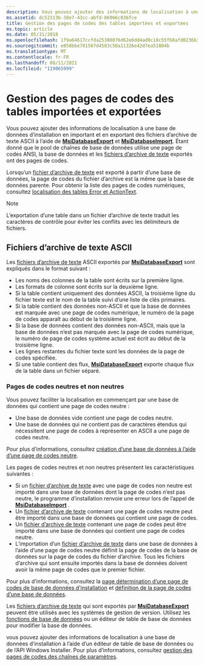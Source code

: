 ```yaml
---
description: Vous pouvez ajouter des informations de localisation à une base de données d’installation en important et en exportant des fichiers d’archive de texte ASCII à l’aide de MsiDatabaseExport et MsiDatabaseImport.
ms.assetid: dc52313b-38e7-43cc-abfd-86966c836fce
title: Gestion des pages de codes des tables importées et exportées
ms.topic: article
ms.date: 05/31/2018
ms.openlocfilehash: 1f9a64617ccfda25380076d62e6dd4ad8c18c55f68afd0236b3258638c899f29
ms.sourcegitcommit: e858bbe701567d4583c50a11326e42d7ea51804b
ms.translationtype: MT
ms.contentlocale: fr-FR
ms.lasthandoff: 08/11/2021
ms.locfileid: "119065999"
---
```

# <a name="code-page-handling-of-imported-and-exported-tables"></a>Gestion des pages de codes des tables importées et exportées

Vous pouvez ajouter des informations de localisation à une base de données d’installation en important et en exportant des fichiers d’archive de texte ASCII à l’aide de [**MsiDatabaseExport**](/windows/desktop/api/Msiquery/nf-msiquery-msidatabaseexporta) et [**MsiDatabaseImport**](/windows/desktop/api/Msiquery/nf-msiquery-msidatabaseimporta). Étant donné que le pool de chaînes de base de données utilise une page de codes ANSI, la base de données et les [fichiers d’archive de texte](text-archive-files.md) exportés ont des pages de codes.

Lorsqu’un [fichier d’archive de texte](text-archive-files.md) est exporté à partir d’une base de données, la page de codes du fichier d’archive est la même que la base de données parente. Pour obtenir la liste des pages de codes numériques, consultez [localisation des tables Error et ActionText](localizing-the-error-and-actiontext-tables.md).

> [!Note]  
> L’exportation d’une table dans un fichier d’archive de texte traduit les caractères de contrôle pour éviter les conflits avec les délimiteurs de fichiers.

 

## <a name="ascii-text-archive-files"></a>Fichiers d’archive de texte ASCII

Les [fichiers d’archive de texte](text-archive-files.md) ASCII exportés par [**MsiDatabaseExport**](/windows/desktop/api/Msiquery/nf-msiquery-msidatabaseexporta) sont expliqués dans le format suivant :

-   Les noms des colonnes de la table sont écrits sur la première ligne.
-   Les formats de colonne sont écrits sur la deuxième ligne.
-   Si la table contient uniquement des données ASCII, la troisième ligne du fichier texte est le nom de la table suivi d’une liste de clés primaires.
-   Si la table contient des données non-ASCII et que la base de données est marquée avec une page de codes numérique, le numéro de la page de codes apparaît au début de la troisième ligne.
-   Si la base de données contient des données non-ASCII, mais que la base de données n’est pas marquée avec la page de codes numérique, le numéro de page de codes système actuel est écrit au début de la troisième ligne.
-   Les lignes restantes du fichier texte sont les données de la page de codes spécifiée.
-   Si une table contient des flux, [**MsiDatabaseExport**](/windows/desktop/api/Msiquery/nf-msiquery-msidatabaseexporta) exporte chaque flux de la table dans un fichier séparé.

### <a name="neutral-and-non-neutral-code-pages"></a>Pages de codes neutres et non neutres

Vous pouvez faciliter la localisation en commençant par une base de données qui contient une page de codes neutre :

-   Une base de données vide contient une page de codes neutre.
-   Une base de données qui ne contient pas de caractères étendus qui nécessitent une page de codes à représenter en ASCII a une page de codes neutre.

Pour plus d’informations, consultez [création d’une base de données à l’aide d’une page de codes neutre](creating-a-database-with-a-neutral-code-page.md).

Les pages de codes neutres et non neutres présentent les caractéristiques suivantes :

-   Si un [fichier d’archive de texte](text-archive-files.md) avec une page de codes non neutre est importé dans une base de données dont la page de codes n’est pas neutre, le programme d’installation renvoie une erreur lors de l’appel de [**MsiDatabaseImport**](/windows/desktop/api/Msiquery/nf-msiquery-msidatabaseimporta) .
-   Un [fichier d’archive de texte](text-archive-files.md) contenant une page de codes neutre peut être importé dans une base de données qui contient une page de codes.
-   Un [fichier d’archive de texte](text-archive-files.md) contenant une page de codes peut être importé dans une base de données qui contient une page de codes neutre.
-   L’importation d’un [fichier d’archive de texte](text-archive-files.md) dans une base de données à l’aide d’une page de codes neutre définit la page de codes de la base de données sur la page de codes du fichier d’archive. Tous les fichiers d’archive qui sont ensuite importés dans la base de données doivent avoir la même page de codes que le premier fichier.

Pour plus d’informations, consultez la [page détermination d’une page de codes de base de données d’installation](determining-an-installation-database-s-code-page.md) et [définition de la page de codes d’une base de données](setting-the-code-page-of-a-database.md).

Les [fichiers d’archive de texte](text-archive-files.md) qui sont exportés par [**MsiDatabaseExport**](/windows/desktop/api/Msiquery/nf-msiquery-msidatabaseexporta) peuvent être utilisés avec les systèmes de gestion de version. Utilisez les [fonctions de base de données](database-functions.md) ou un éditeur de table de base de données pour modifier la base de données.

vous pouvez ajouter des informations de localisation à une base de données d’installation à l’aide d’un éditeur de table de base de données ou de l’API Windows Installer. Pour plus d’informations, consultez [gestion des pages de codes des chaînes de paramètres](code-page-handling-of-parameter-strings.md).

 

 



